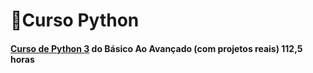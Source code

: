 # 🐍Curso Python 

#### [Curso de Python 3](https://www.udemy.com/course/python-3-do-zero-ao-avancado/) do Básico Ao Avançado (com projetos reais) 112,5 horas

